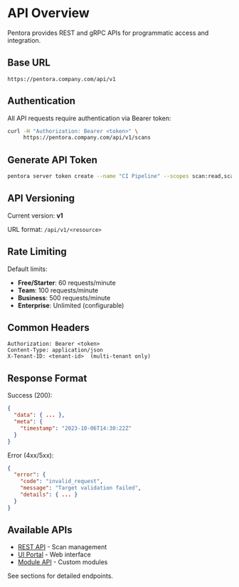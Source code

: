 # API Overview

Pentora provides REST and gRPC APIs for programmatic access and integration.

## Base URL

```
https://pentora.company.com/api/v1
```

## Authentication

All API requests require authentication via Bearer token:

```bash
curl -H "Authorization: Bearer <token>" \
     https://pentora.company.com/api/v1/scans
```

## Generate API Token

```bash
pentora server token create --name "CI Pipeline" --scopes scan:read,scan:write
```

## API Versioning

Current version: **v1**

URL format: `/api/v1/<resource>`

## Rate Limiting

Default limits:
- **Free/Starter**: 60 requests/minute
- **Team**: 100 requests/minute
- **Business**: 500 requests/minute
- **Enterprise**: Unlimited (configurable)

## Common Headers

```
Authorization: Bearer <token>
Content-Type: application/json
X-Tenant-ID: <tenant-id>  (multi-tenant only)
```

## Response Format

Success (200):
```json
{
  "data": { ... },
  "meta": {
    "timestamp": "2023-10-06T14:30:22Z"
  }
}
```

Error (4xx/5xx):
```json
{
  "error": {
    "code": "invalid_request",
    "message": "Target validation failed",
    "details": { ... }
  }
}
```

## Available APIs

- [REST API](/docs/api/rest/scans) - Scan management
- [UI Portal](/docs/api/ui/overview) - Web interface
- [Module API](/docs/api/modules/interface) - Custom modules

See sections for detailed endpoints.
